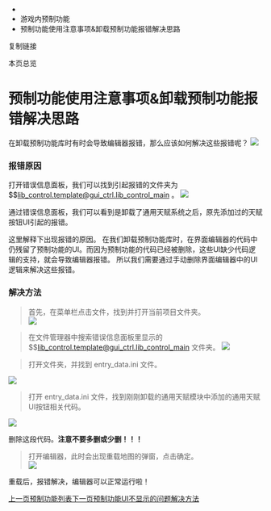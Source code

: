   * [](/)
  * 游戏内预制功能
  * 预制功能使用注意事项&卸载预制功能报错解决思路

复制链接

本页总览

# 预制功能使用注意事项&卸载预制功能报错解决思路

在卸载预制功能库时有时会导致编辑器报错，那么应该如何解决这些报错呢？
![](/assets/images/编辑器报错-42dbbd09a300fe01f7dec66aeb87b1fd.png)

### 报错原因[​](/Manual/Library/Uninstall#报错原因 "报�错原因的直接链接")

打开错误信息面板，我们可以找到引起报错的文件夹为
$$[lib_control.template@gui_ctrl.lib_control_main](mailto:lib_control.template@gui_ctrl.lib_control_main)
。 ![](/assets/images/错误信息面板-c14399dee6b550d61c845f7ef6073fa7.png)

通过错误信息面板，我们可以看到是卸载了通用天赋系统之后，原先添加过的天赋按钮UI引起的报错。

这里解释下出现报错的原因。
在我们卸载预制功能库时，在界面编辑器的代码中仍残留了预制功能的UI。而因为预制功能的代码已经被删除，这些UI缺少代码逻辑的支持，就会导致编辑器报错。
所以我们需要通过手动删除界面编辑器中的UI逻辑来解决这些报错。

### 解决方法[​](/Manual/Library/Uninstall#解决方法 "解决方法的直接链接")

> 首先，在菜单栏点击文件，找到并打开当前项目文件夹。  
>  ![](/assets/images/1-bea6efd7f10efcc323587ed183331088.png)

> 在文件管理器中搜索错误信息面板里显示的
> $$[lib_control.template@gui_ctrl.lib_control_main](mailto:lib_control.template@gui_ctrl.lib_control_main)
> 文件夹。 ![](/assets/images/搜索报错文件-08bd6ce1e4aac3d8c3323a95df81ec32.png)

> 打开文件夹，并找到 entry_data.ini 文件。

![](/assets/images/5-01b64834e03e405ce0645312af9abbd4.png)

> 打开 entry_data.ini 文件，找到刚刚卸载的通用天赋模块中添加的通用天赋UI按钮相关代码。

![](/assets/images/6-f9247ac6471902c23ba44aa9567465eb.png)

删除这段代码。**注意不要多删或少删！！！**

> 打开编辑器，此时会出现重载地图的弹窗，点击确定。  
>  ![](/assets/images/4-ba8613f5fba470a1f11f924974fe2d70.png)

重载后，报错解决，编辑器可以正常运行啦！

[上一页预制功能列表](/Manual/Library/预制功能列表)[下一页预制功能UI不显示的问题解决方法](/Manual/Library/uiProblem)


